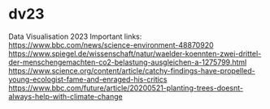 # dv23
Data Visualisation 2023
Important links:
https://www.bbc.com/news/science-environment-48870920
https://www.spiegel.de/wissenschaft/natur/waelder-koennten-zwei-drittel-der-menschengemachten-co2-belastung-ausgleichen-a-1275799.html
https://www.science.org/content/article/catchy-findings-have-propelled-young-ecologist-fame-and-enraged-his-critics
https://www.bbc.com/future/article/20200521-planting-trees-doesnt-always-help-with-climate-change
